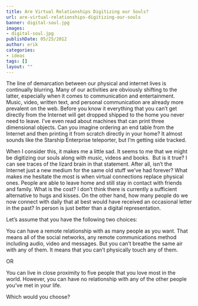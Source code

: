 ```yaml
---
title: Are Virtual Relationships Digitizing our Souls?
url: are-virtual-relationships-digitizing-our-souls
banner: digital-soul.jpg
images:
- digital-soul.jpg
publishDate: 05/25/2012
author: erik
categories:
- ideas
tags: []
layout: ""
---
```

The line of demarcation between our physical and internet lives is continually blurring. Many of our activities are obviously shifting to the latter, especially when it comes to communication and entertainment. Music, video, written text, and personal communication are already more prevalent on the web. Before you know it everything that you can’t get directly from the Internet will get dropped shipped to the home you never need to leave. I’ve even read about machines that can print three dimensional objects. Can you imagine ordering an end table from the Internet and then printing it from scratch directly in your home? It almost sounds like the Starship Enterprise teleporter, but I’m getting side tracked.
  
When I consider this, it makes me a little sad. It seems to me that we might be digitizing our souls along with music, videos and books.  But is it true? I can see traces of the lizard brain in that statement. After all, isn’t the Internet just a new medium for the same old stuff we’ve had forever? What makes me hesitate the most is when virtual connections replace physical ones. People are able to leave home and still stay in contact with friends and family. What is the cost? I don’t think there is currently a sufficient alternative to hugs and kisses. On the other hand, how many people do we now connect with daily that at best would have received an occasional letter in the past? In person is just better than a digital representation.

Let’s assume that you have the following two choices:

You can have a remote relationship with as many people as you want. That means all of the social networks, any remote communications method including audio, video and messages. But you can’t breathe the same air with any of them. It means that you can’t physically touch any of them.

OR

You can live in close proximity to five people that you love most in the world. However, you can have no relationship with any of the other people you’ve met in your life.

Which would you choose?
